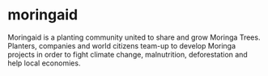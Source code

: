 # moringaid
Moringaid is a planting community united to share and grow Moringa Trees.  Planters, companies and world citizens team-up  to develop Moringa projects in order to fight climate change, malnutrition, deforestation and help local economies.
